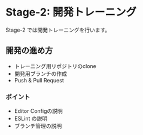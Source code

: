 # Stage-2: 開発トレーニング

Stage-2 では開発トレーニングを行います。

## 開発の進め方

- トレーニング用リポジトリのclone
- 開発用ブランチの作成
- Push & Pull Request

### ポイント

- Editor Configの説明
- ESLint の説明
- ブランチ管理の説明